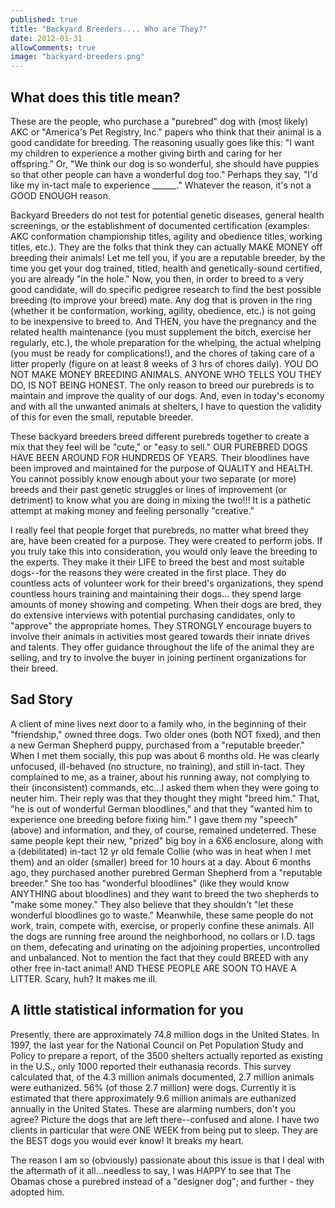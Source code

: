 ```yaml
---
published: true
title: "Backyard Breeders.... Who are They?"
date: 2012-01-31
allowComments: true
image: "backyard-breeders.png"
---
```



## What does this title mean?

﻿These are the people, who purchase a "purebred" dog with (most likely) AKC or "America's Pet Registry, Inc." papers who think that their animal is a good candidate for breeding. The reasoning usually goes like this: "I want my children to experience a mother giving birth and caring for her offspring." Or, "We think our dog is so wonderful, she should have puppies so that other people can have a wonderful dog too." Perhaps they say, "I'd like my in-tact male to experience ______." Whatever the reason, it's not a GOOD ENOUGH reason.

Backyard Breeders do not test for potential genetic diseases, general health screenings, or the establishment of documented certification (examples: AKC conformation championship titles, agility and obedience titles, working titles, etc.). They are the folks that think they can actually MAKE MONEY off breeding their animals! Let me tell you, if you are a reputable breeder, by the time you get your dog trained, titled, health and genetically-sound certified, you are already "in the hole." Now, you then, in order to breed to a very good candidate, will do specific pedigree research to find the best possible breeding (to improve your breed) mate. Any dog that is proven in the ring (whether it be conformation, working, agility, obedience, etc.) is not going to be inexpensive to breed to. And THEN, you have the pregnancy and the related health maintenance (you must supplement the bitch, exercise her regularly, etc.), the whole preparation for the whelping, the actual whelping (you must be ready for complications!), and the chores of taking care of a litter properly (figure on at least 8 weeks of 3 hrs of chores daily).  YOU DO NOT MAKE MONEY BREEDING ANIMALS. ANYONE WHO TELLS YOU THEY DO, IS NOT BEING HONEST. The only reason to breed our purebreds is to maintain and improve the quality of our dogs. And, even in today's economy and with all the unwanted animals at shelters, I have to question the validity of this for even the small, reputable breeder.

These backyard breeders breed different purebreds together to create a mix that they feel will be "cute," or "easy to sell." OUR PUREBRED DOGS HAVE BEEN AROUND FOR HUNDREDS OF YEARS. Their bloodlines have been improved and maintained for the purpose of QUALITY and HEALTH. You cannot possibly know enough about your two separate (or more) breeds and their past genetic struggles or lines of improvement (or detriment) to know what you are doing in mixing the two!!! It is a pathetic attempt at making money and feeling personally "creative."

I really feel that people forget that purebreds, no matter what breed they are, have been created for a purpose. They were created to perform jobs. If you truly take this into consideration, you would only leave the breeding to the experts. They make it their LIFE to breed the best and most suitable dogs--for the reasons they were created in the first place. They do countless acts of volunteer work for their breed's organizations, they spend countless hours training and maintaining their dogs... they spend large amounts of money showing and competing. When their dogs are bred, they do extensive interviews with potential purchasing candidates, only to "approve" the appropriate homes. They STRONGLY encourage buyers to involve their animals in activities most geared towards their innate drives and talents. They offer guidance throughout the life of the animal they are selling, and try to involve the buyer in joining pertinent organizations for their breed.

## Sad Story

A client of mine lives next door to a family who, in the beginning of their "friendship," owned three dogs. Two older ones (both NOT fixed), and then a new German Shepherd puppy, purchased from a "reputable breeder." When I met them socially, this pup was about 6 months old. He was clearly unfocused, ill-behaved (no structure, no training), and still in-tact. They complained to me, as a trainer, about his running away, not complying to their (inconsistent) commands, etc...I asked them when they were going to neuter him. Their reply was that they thought they might "breed him." That, "he is out of wonderful German bloodlines," and that they "wanted him to experience one breeding before fixing him."  I gave them my "speech" (above) and information, and they, of course, remained undeterred. These same people kept their new, "prized" big boy in a 6X6 enclosure, along with a (debilitated) in-tact 12 yr old female Collie (who was in heat when I met them) and an older (smaller) breed for 10 hours at a day. About 6 months ago, they purchased another purebred German Shepherd from a "reputable breeder." She too has "wonderful bloodlines" (like they would know ANYTHING about bloodlines) and they want to breed the two shepherds to "make some money." They also believe that they shouldn't "let these wonderful bloodlines go to waste." Meanwhile, these same people do not work, train, compete with, exercise, or properly confine these animals. All the dogs are running free around the neighborhood, no collars or I.D. tags on them, defecating and urinating on the adjoining properties, uncontrolled and unbalanced. Not to mention the fact that they could BREED with any other free in-tact animal! AND THESE PEOPLE ARE SOON TO HAVE A LITTER. Scary, huh? It makes me ill.

## A little statistical information for you

Presently, there are approximately 74.8 million dogs in the United States. In 1997, the last year for the National Council on Pet Population Study and Policy to prepare a report, of the 3500 shelters actually reported as existing in the U.S., only 1000 reported their euthanasia records. This survey calculated that, of the 4.3 million animals documented, 2.7 million animals were euthanized. 56% (of those 2.7 million) were dogs. Currently it is estimated that there approximately 9.6 million animals are euthanized annually in the United States. These are alarming numbers, don't you agree? Picture the dogs that are left there--confused and alone. I have two clients in particular that were ONE WEEK from being put to sleep. They are the BEST dogs you would ever know! It breaks my heart.

The reason I am so (obviously) passionate about this issue is that I deal with the aftermath of it all...needless to say, I was HAPPY to see that The Obamas chose a purebred instead of a "designer dog"; and further - they adopted him.

